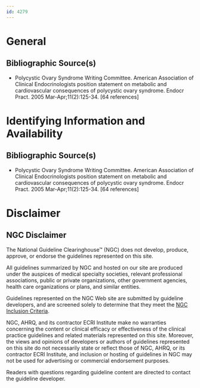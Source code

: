 ```yaml
---
id: 4279
---
```


# General

## Bibliographic Source(s)

- Polycystic Ovary Syndrome Writing Committee. American Association of Clinical Endocrinologists position statement on metabolic and cardiovascular consequences of polycystic ovary syndrome. Endocr Pract. 2005 Mar-Apr;11(2):125-34. [64 references]

# Identifying Information and Availability

## Bibliographic Source(s)

- Polycystic Ovary Syndrome Writing Committee. American Association of Clinical Endocrinologists position statement on metabolic and cardiovascular consequences of polycystic ovary syndrome. Endocr Pract. 2005 Mar-Apr;11(2):125-34. [64 references]

# Disclaimer

## NGC Disclaimer

The National Guideline Clearinghouse™ (NGC) does not develop, produce, approve, or endorse the guidelines represented on this site.

All guidelines summarized by NGC and hosted on our site are produced under the auspices of medical specialty societies, relevant professional associations, public or private organizations, other government agencies, health care organizations or plans, and similar entities.

Guidelines represented on the NGC Web site are submitted by guideline developers, and are screened solely to determine that they meet the [NGC Inclusion Criteria](/help-and-about/summaries/inclusion-criteria).

NGC, AHRQ, and its contractor ECRI Institute make no warranties concerning the content or clinical efficacy or effectiveness of the clinical practice guidelines and related materials represented on this site. Moreover, the views and opinions of developers or authors of guidelines represented on this site do not necessarily state or reflect those of NGC, AHRQ, or its contractor ECRI Institute, and inclusion or hosting of guidelines in NGC may not be used for advertising or commercial endorsement purposes.

Readers with questions regarding guideline content are directed to contact the guideline developer.

